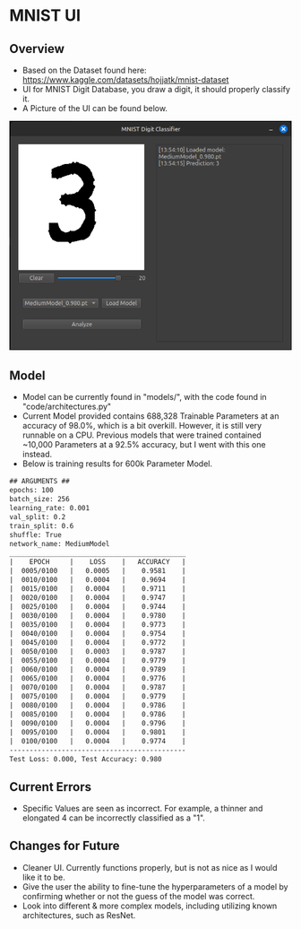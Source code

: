 # MNIST UI
## Overview
- Based on the Dataset found here: https://www.kaggle.com/datasets/hojjatk/mnist-dataset
- UI for MNIST Digit Database, you draw a digit, it should properly classify it.
- A Picture of the UI can be found below.
<p align="center">
    <img src="images/ui.png" alt="MNIST UI">
</p>

## Model
- Model can be currently found in "models/", with the code found in "code/architectures.py"
- Current Model provided contains 688,328 Trainable Parameters at an accuracy of 98.0%, which is a bit overkill. However, it is still very runnable on a CPU. Previous models that were trained contained ~10,000 Parameters at a 92.5% accuracy, but I went with this one instead.
- Below is training results for 600k Parameter Model.
```
## ARGUMENTS ##
epochs: 100
batch_size: 256
learning_rate: 0.001
val_split: 0.2
train_split: 0.6
shuffle: True
network_name: MediumModel
____________________________________________
|    EPOCH     |    LOSS    |   ACCURACY   |
|  0005/0100   |   0.0005   |    0.9581    |
|  0010/0100   |   0.0004   |    0.9694    |
|  0015/0100   |   0.0004   |    0.9711    |
|  0020/0100   |   0.0004   |    0.9747    |
|  0025/0100   |   0.0004   |    0.9744    |
|  0030/0100   |   0.0004   |    0.9780    |
|  0035/0100   |   0.0004   |    0.9773    |
|  0040/0100   |   0.0004   |    0.9754    |
|  0045/0100   |   0.0004   |    0.9772    |
|  0050/0100   |   0.0003   |    0.9787    |
|  0055/0100   |   0.0004   |    0.9779    |
|  0060/0100   |   0.0004   |    0.9789    |
|  0065/0100   |   0.0004   |    0.9776    |
|  0070/0100   |   0.0004   |    0.9787    |
|  0075/0100   |   0.0004   |    0.9779    |
|  0080/0100   |   0.0004   |    0.9786    |
|  0085/0100   |   0.0004   |    0.9786    |
|  0090/0100   |   0.0004   |    0.9796    |
|  0095/0100   |   0.0004   |    0.9801    |
|  0100/0100   |   0.0004   |    0.9774    |
--------------------------------------------
Test Loss: 0.000, Test Accuracy: 0.980
```

## Current Errors
- Specific Values are seen as incorrect. For example, a thinner and elongated 4 can be incorrectly classified as a "1".

## Changes for Future
- Cleaner UI. Currently functions properly, but is not as nice as I would like it to be.
- Give the user the ability to fine-tune the hyperparameters of a model by confirming whether or not the guess of the model was correct.
- Look into different & more complex models, including utilizing known architectures, such as ResNet.